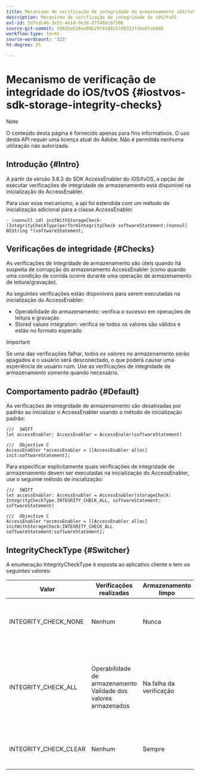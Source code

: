 ```yaml
---
title: Mecanismo de verificação de integridade do armazenamento iOS/tvOS
description: Mecanismo de verificação de integridade do iOS/tvOS
exl-id: 5d7cdc46-3e51-4e14-9e30-d7f48bc87506
source-git-commit: d982beb16ea0db29f41d0257d8332fd4a07a84d8
workflow-type: tm+mt
source-wordcount: '323'
ht-degree: 2%

---
```


# Mecanismo de verificação de integridade do iOS/tvOS {#iostvos-sdk-storage-integrity-checks}

>[!NOTE]
>
>O conteúdo desta página é fornecido apenas para fins informativos. O uso desta API requer uma licença atual do Adobe. Não é permitida nenhuma utilização não autorizada.

## Introdução {#Intro}

A partir da versão 3.8.3 do SDK AccessEnabler do iOS/tvOS, a opção de executar verificações de integridade de armazenamento está disponível na inicialização do AccessEnabler.

Para usar esse mecanismo, a api foi estendida com um método de inicialização adicional para a classe AccessEnabler.

```
- (nonnull id) initWithStorageCheck:(IntegrityCheckType)performIntegrityCheck softwareStatement:(nonnull NSString *)softwareStatement;
```


## Verificações de integridade {#Checks}

As verificações de integridade de armazenamento são úteis quando há suspeita de corrupção do armazenamento AccessEnabler (como quando uma condição de corrida ocorre durante uma operação de armazenamento de leitura/gravação).

As seguintes verificações estão disponíveis para serem executadas na inicialização do AccessEnabler:
- Operabilidade do armazenamento: verifica o sucesso em operações de leitura e gravação
- Stored values integration: verifica se todos os valores são válidos e estão no formato esperado

>[!IMPORTANT]
> 
>Se uma das verificações falhar, todos os valores no armazenamento serão apagados e o usuário será desconectado, o que poderá causar uma experiência de usuário ruim. Use as verificações de integridade de armazenamento somente quando necessário.


## Comportamento padrão {#Default}

As verificações de integridade de armazenamento são desativadas por padrão ao inicializar o AccessEnabler usando o método de inicialização padrão:

```
///  SWIFT
let accessEnabler: AccessEnabler = AccessEnaler(softwareStatement)

///  Objective C
AccessEnabler *accessEnabler = [[AccessEnabler alloc] init:softwareStatement];
```

Para especificar explicitamente quais verificações de integridade de armazenamento devem ser executadas na inicialização do AccessEnabler, use o seguinte método de inicialização:

```
///  SWIFT
let accessEnabler: AccessEnabler = AccessEnabler(storageCheck: IntegrityCheckType.INTEGRITY_CHECK_ALL, softwareStatement: softwareStatement)

///  Objective C
AccessEnabler *accessEnabler = [[AccessEnabler alloc] initWithStorageCheck:INTEGRITY_CHECK_ALL softwareStatement:softwareStatement];
```


## IntegrityCheckType {#Switcher}

A enumeração IntegrityCheckType é exposta ao aplicativo cliente e tem os seguintes valores:

| Valor | Verificações realizadas | Armazenamento limpo | Descrição | Caso de uso recomendado |
|-----------------------|-----------------------------------------------------|-----------------|------------------------------------------------------------------------|--------------------------------------------------------------------------------------------------------------------------|
| INTEGRITY_CHECK_NONE | Nenhum | Nunca | Nenhuma verificação de integridade é realizada na inicialização do armazenamento | Quando os fluxos do SDK estão funcionando como esperado |
| INTEGRITY_CHECK_ALL | Operabilidade de armazenamento <br/> Validade dos valores armazenados | Na falha da verificação | Todas as verificações de integridade disponíveis são executadas na inicialização do armazenamento | Quando há suspeita de corrupção do armazenamento do SDK. <br/> Se alguma das verificações de integridade falhar, o usuário será desconectado |
| INTEGRITY_CHECK_CLEAR | Nenhum | Sempre | O armazenamento é limpo na inicialização do armazenamento | Quando os fluxos do SDK não podem ser concluídos como esperado |
